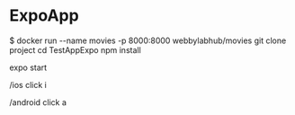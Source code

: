 # ExpoApp
$ docker run --name movies -p 8000:8000 webbylabhub/movies
git clone project 
cd TestAppExpo
npm install

expo start

/ios
 click i
 
/android
 click a
